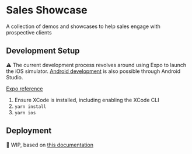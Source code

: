 # Sales Showcase
A collection of demos and showcases to help sales engage with prospective clients

## Development Setup
:warning: The current development process revolves around using Expo to launch the iOS simulator. [Android development](https://docs.expo.dev/workflow/android-studio-emulator/) is also possible through Android Studio.

[Expo reference](https://docs.expo.dev/workflow/ios-simulator/)

1. Ensure XCode is installed, including enabling the XCode CLI
2. `yarn install`
3. `yarn ios`

## Deployment

:construction: WIP, based on [this documentation](https://docs.expo.dev/build/setup/)
